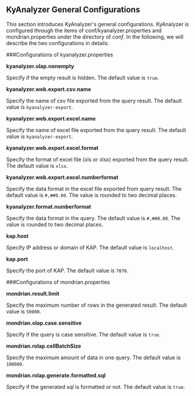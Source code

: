 ## KyAnalyzer General Configurations

This section introduces KyAnalyzer's general configurations. KyAnalyzer is configured through the items of conf/kyanalyzer.properties and mondrian.properties under the directory of *conf*. In the following, we will describe the two configurations in details:

###Configurations of kyanalyzer.properties

**kyanalyzer.olap.nonempty**

Specify if the empty result is hidden. The default value is  `true`.

**kyanalyzer.web.export.csv.name**

Specify the name of csv file exported from the query result. The default value is  `kyanalyzer-export`.

**kyanalyzer.web.export.excel.name**

Specify the name of excel file exported from the query result. The default value is `kyanalyzer-export`.

**kyanalyzer.web.export.excel.format**

Specify the format of excel file (xls or xlsx) exported from the query result. The default value is `xlsx`.

**kyanalyzer.web.export.excel.numberformat**

Specify the data format in the excel file exported from query result. The default value is `#,##0.00`. The value is rounded to two decimal places.

**kyanalyzer.format.numberformat**

Specify the data format in the query. The default value is  `#,##0.00`. The value is rounded to two decimal places.

**kap.host**

Specify IP address or domain of KAP. The default value is  `localhost`.

**kap.port**

Specify the port of KAP. The default value is `7070`.

###Configurations of mondrian.properties

**mondrian.result.limit**

Specify the maximum number of rows in the generated result. The default value is  `50000`.

**mondrian.olap.case.sensitive**

Specify if the query is case sensitive. The default value is  `true`.

 **mondrian.rolap.cellBatchSize**

Specify the maximum amount of data in one query. The default value is `100000`.

 **mondrian.rolap.generate.formatted.sql**

Specify if the generated sql is formatted or not. The default value is  `true`.



